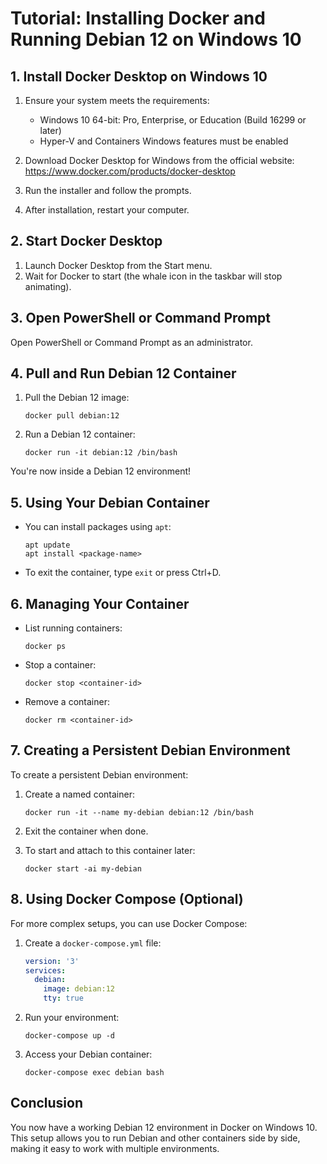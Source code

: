 # Tutorial: Installing Docker and Running Debian 12 on Windows 10

## 1. Install Docker Desktop on Windows 10

1. Ensure your system meets the requirements:
   - Windows 10 64-bit: Pro, Enterprise, or Education (Build 16299 or later)
   - Hyper-V and Containers Windows features must be enabled

2. Download Docker Desktop for Windows from the official website:
   https://www.docker.com/products/docker-desktop

3. Run the installer and follow the prompts.

4. After installation, restart your computer.

## 2. Start Docker Desktop

1. Launch Docker Desktop from the Start menu.
2. Wait for Docker to start (the whale icon in the taskbar will stop animating).

## 3. Open PowerShell or Command Prompt

Open PowerShell or Command Prompt as an administrator.

## 4. Pull and Run Debian 12 Container

1. Pull the Debian 12 image:
   ```
   docker pull debian:12
   ```

2. Run a Debian 12 container:
   ```
   docker run -it debian:12 /bin/bash
   ```

You're now inside a Debian 12 environment!

## 5. Using Your Debian Container

- You can install packages using `apt`:
  ```
  apt update
  apt install <package-name>
  ```

- To exit the container, type `exit` or press Ctrl+D.

## 6. Managing Your Container

- List running containers:
  ```
  docker ps
  ```

- Stop a container:
  ```
  docker stop <container-id>
  ```

- Remove a container:
  ```
  docker rm <container-id>
  ```

## 7. Creating a Persistent Debian Environment

To create a persistent Debian environment:

1. Create a named container:
   ```
   docker run -it --name my-debian debian:12 /bin/bash
   ```

2. Exit the container when done.

3. To start and attach to this container later:
   ```
   docker start -ai my-debian
   ```

## 8. Using Docker Compose (Optional)

For more complex setups, you can use Docker Compose:

1. Create a `docker-compose.yml` file:
   ```yaml
   version: '3'
   services:
     debian:
       image: debian:12
       tty: true
   ```

2. Run your environment:
   ```
   docker-compose up -d
   ```

3. Access your Debian container:
   ```
   docker-compose exec debian bash
   ```

## Conclusion

You now have a working Debian 12 environment in Docker on Windows 10. This setup allows you to run Debian and other containers side by side, making it easy to work with multiple environments.
